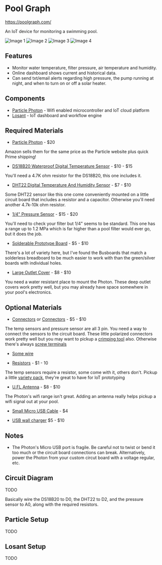 # Pool Graph

https://poolgraph.com/

An IoT device for monitoring a swimming pool.

![Image 1](https://raw.githubusercontent.com/monospacesoftware/poolgraph/master/collateral/poolgraph-v1-1.jpg)
![Image 2](https://raw.githubusercontent.com/monospacesoftware/poolgraph/master/collateral/poolgraph-v1-2.jpg)
![Image 3](https://raw.githubusercontent.com/monospacesoftware/poolgraph/master/collateral/poolgraph-v1-3.jpg)
![Image 4](https://raw.githubusercontent.com/monospacesoftware/poolgraph/master/collateral/poolgraph-v1-4.jpg)

## Features

* Monitor water temperature, filter pressure, air temperature and humidity.
* Online dashboard shows current and historical data.
* Can send txt/email alerts regarding high pressure, the pump running at night, and when to turn on or off a solar heater.

## Components

* [Particle Photon](https://www.particle.io/products/hardware/photon-wifi) - Wifi enabled microcontroller and IoT cloud platform
* [Losant](https://www.losant.com/) - IoT dashboard and workflow engine 

## Required Materials

* [Particle Photon](https://amzn.to/2ymgYTO) - $20 

Amazon sells them for the same price as the Particle website plus quick Prime shipping!

* [DS18B20 Waterproof Digital Temperature Sensor](https://amzn.to/2MyeRiw) - $10 - $15

You'll need a 4.7K ohm resistor for the DS18B20, this one includes it.

* [DHT22 Digital Temperature And Humidity Sensor](https://amzn.to/2LYMOrr) - $7 - $10

Some DHT22 sensor like this one come conveniently mounted on a little circuit board that includes a resistor and a capacitor. Otherwise you'll need another 4.7k-10k ohm resistor.

* [1/4" Pressure Sensor](https://amzn.to/2My9IqY) - $15 - $20

You'll need to check your filter but 1/4" seems to be standard.  This one has a range up to 1.2 MPa which is far higher than a pool filter would ever go, but it does the job.   
 
* [Solderable Prototype Board](https://amzn.to/2JXHyqS) - $5 - $10

There's a lot of variety here, but I've found the Busboards that match a solderless breadboard to be much easier to work with than the green/silver boards with individual holes.

* [Large Outlet Cover](https://amzn.to/2M1SZeG) - $8 - $10

You need a water resistant place to mount the Photon. These deep outlet covers work pretty well, but you may already have space somewhere in your pool's electronics. 

## Optional Materials

* [Connectors](https://amzn.to/2t4KmJb) or [Connectors](https://amzn.to/2LZCP5n) - $5 - $10

The temp sensors and pressure sensor are all 3 pin. You need a way to connect the sensors to the circuit board.  These little polarized connectors work pretty well but you may want to pickup a [crimping tool](https://amzn.to/2thaqzU) also. Otherwise there's always [screw terminals](https://amzn.to/2LZCP5n)

* [Some wire](https://amzn.to/2MAhNLR)

* [Resistors](https://amzn.to/2K2pBr9) - $1 - 10

The temp sensors require a resistor, some come with it, others don't.  Pickup a little [variety pack](https://amzn.to/2MwsKOh), they're great to have for IoT prototyping

* [U.FL Antenna](https://amzn.to/2ygUmnK) - $8 - $10

The Photon's wifi range isn't great. Adding an antenna really helps pickup a wifi signal out at your pool.

* [Small Micro USB Cable](https://amzn.to/2tbenXV) - $4

* [USB wall charger](https://amzn.to/2MArhXm) $5 - $10

## Notes

* The Photon's Micro USB port is fragile. Be careful not to twist or bend it too much or the circuit board connections can break.  Alternatively, power the Photon from your custom circut board with a voltage regular, etc. 

## Circuit Diagram

TODO

Basically wire the DS18B20 to D0, the DHT22 to D2, and the pressure sensor to A0, along with the required resistors.

## Particle Setup

TODO

## Losant Setup

TODO
